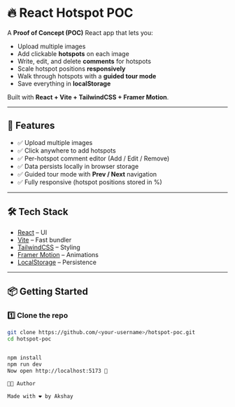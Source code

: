 # 🔥 React Hotspot POC

A **Proof of Concept (POC)** React app that lets you:  
- Upload multiple images  
- Add clickable **hotspots** on each image  
- Write, edit, and delete **comments** for hotspots  
- Scale hotspot positions **responsively**  
- Walk through hotspots with a **guided tour mode**  
- Save everything in **localStorage**  

Built with **React + Vite + TailwindCSS + Framer Motion**.

---

## 🚀 Features
- ✅ Upload multiple images  
- ✅ Click anywhere to add hotspots  
- ✅ Per-hotspot comment editor (Add / Edit / Remove)  
- ✅ Data persists locally in browser storage  
- ✅ Guided tour mode with **Prev / Next** navigation  
- ✅ Fully responsive (hotspot positions stored in %)  

---

## 🛠️ Tech Stack
- [React](https://react.dev/) – UI  
- [Vite](https://vitejs.dev/) – Fast bundler  
- [TailwindCSS](https://tailwindcss.com/) – Styling  
- [Framer Motion](https://www.framer.com/motion/) – Animations  
- [LocalStorage](https://developer.mozilla.org/en-US/docs/Web/API/Window/localStorage) – Persistence  

---

## 📦 Getting Started

### 1️⃣ Clone the repo
```bash
git clone https://github.com/<your-username>/hotspot-poc.git
cd hotspot-poc


npm install
npm run dev
Now open http://localhost:5173 🎉

👨‍💻 Author

Made with ❤️ by Akshay
